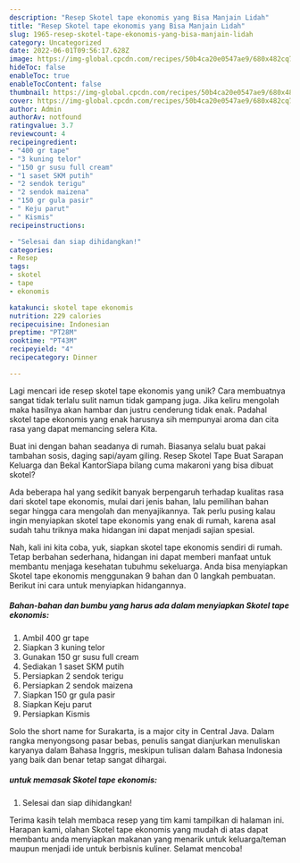 ```yaml
---
description: "Resep Skotel tape ekonomis yang Bisa Manjain Lidah"
title: "Resep Skotel tape ekonomis yang Bisa Manjain Lidah"
slug: 1965-resep-skotel-tape-ekonomis-yang-bisa-manjain-lidah
category: Uncategorized
date: 2022-06-01T09:56:17.628Z
image: https://img-global.cpcdn.com/recipes/50b4ca20e0547ae9/680x482cq70/skotel-tape-ekonomis-foto-resep-utama.jpg
hideToc: false
enableToc: true
enableTocContent: false
thumbnail: https://img-global.cpcdn.com/recipes/50b4ca20e0547ae9/680x482cq70/skotel-tape-ekonomis-foto-resep-utama.jpg
cover: https://img-global.cpcdn.com/recipes/50b4ca20e0547ae9/680x482cq70/skotel-tape-ekonomis-foto-resep-utama.jpg
author: Admin
authorAv: notfound
ratingvalue: 3.7
reviewcount: 4
recipeingredient:
- "400 gr tape"
- "3 kuning telor"
- "150 gr susu full cream"
- "1 saset SKM putih"
- "2 sendok terigu"
- "2 sendok maizena"
- "150 gr gula pasir"
- " Keju parut"
- " Kismis"
recipeinstructions:

- "Selesai dan siap dihidangkan!"
categories:
- Resep
tags:
- skotel
- tape
- ekonomis

katakunci: skotel tape ekonomis 
nutrition: 229 calories
recipecuisine: Indonesian
preptime: "PT28M"
cooktime: "PT43M"
recipeyield: "4"
recipecategory: Dinner

---
```





Lagi mencari ide resep skotel tape ekonomis yang unik? Cara membuatnya sangat tidak terlalu sulit namun tidak gampang juga. Jika keliru mengolah maka hasilnya akan hambar dan justru cenderung tidak enak. Padahal skotel tape ekonomis yang enak harusnya sih mempunyai aroma dan cita rasa yang dapat memancing selera Kita.





Buat ini dengan bahan seadanya di rumah. Biasanya selalu buat pakai tambahan sosis, daging sapi/ayam giling. Resep Skotel Tape Buat Sarapan Keluarga dan Bekal KantorSiapa bilang cuma makaroni yang bisa dibuat skotel?

Ada beberapa hal yang sedikit banyak berpengaruh terhadap kualitas rasa dari skotel tape ekonomis, mulai dari jenis bahan, lalu pemilihan bahan segar hingga cara mengolah dan menyajikannya. Tak perlu pusing kalau ingin menyiapkan skotel tape ekonomis yang enak di rumah, karena asal sudah tahu triknya maka hidangan ini dapat menjadi sajian spesial.






Nah, kali ini kita coba, yuk, siapkan skotel tape ekonomis sendiri di rumah. Tetap berbahan sederhana, hidangan ini dapat memberi manfaat untuk membantu menjaga kesehatan tubuhmu sekeluarga. Anda bisa menyiapkan Skotel tape ekonomis menggunakan 9 bahan dan 0 langkah pembuatan. Berikut ini cara untuk menyiapkan hidangannya.

<!--inarticleads1-->

##### Bahan-bahan dan bumbu yang harus ada dalam menyiapkan Skotel tape ekonomis:

1. Ambil 400 gr tape
1. Siapkan 3 kuning telor
1. Gunakan 150 gr susu full cream
1. Sediakan 1 saset SKM putih
1. Persiapkan 2 sendok terigu
1. Persiapkan 2 sendok maizena
1. Siapkan 150 gr gula pasir
1. Siapkan  Keju parut
1. Persiapkan  Kismis


Solo the short name for Surakarta, is a major city in Central Java. Dalam rangka menyongsong pasar bebas, penulis sangat dianjurkan menuliskan karyanya dalam Bahasa Inggris, meskipun tulisan dalam Bahasa Indonesia yang baik dan benar tetap sangat dihargai. 

<!--inarticleads2-->

#####  untuk memasak Skotel tape ekonomis:


1. Selesai dan siap dihidangkan!



Terima kasih telah membaca resep yang tim kami tampilkan di halaman ini. Harapan kami, olahan Skotel tape ekonomis yang mudah di atas dapat membantu anda menyiapkan makanan yang menarik untuk keluarga/teman maupun menjadi ide untuk berbisnis kuliner. Selamat mencoba!
